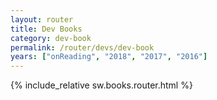 ```yaml
---
layout: router
title: Dev Books
category: dev-book
permalink: /router/devs/dev-book
years: ["onReading", "2018", "2017", "2016"]
---
```


<style>
  {% include_relative sw.books.router.css %}
</style>

{% include_relative sw.books.router.html %}
